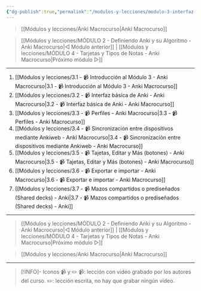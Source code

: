 ```yaml
---
{"dg-publish":true,"permalink":"/modulos-y-lecciones/modulo-3-interfaz-de-anki-basica-anki-macrocurso/","noteIcon":""}
---
```



> [[Módulos y lecciones/Anki Macrocurso\|Anki Macrocurso]]

> [[Módulos y lecciones/MÓDULO 2 - Definiendo Anki y su Algoritmo - Anki Macrocurso\|◁ Módulo anterior]] | [[Módulos y lecciones/MÓDULO 4 - Tarjetas y Tipos de Notas - Anki Macrocurso\|Próximo módulo ▷]]

---

1. [[Módulos y lecciones/3.1 - 📹 Introducción al Módulo 3 - Anki Macrocurso\|3.1 - 📹 Introducción al Módulo 3 - Anki Macrocurso]]
2. [[Módulos y lecciones/3.2 - 📹 Interfaz básica de Anki - Anki Macrocurso\|3.2 - 📹 Interfaz básica de Anki - Anki Macrocurso]]
3. [[Módulos y lecciones/3.3 - 📹 Perfiles - Anki Macrocurso\|3.3 - 📹 Perfiles - Anki Macrocurso]]
4. [[Módulos y lecciones/3.4 - 📹 Sincronización entre dispositivos mediante Ankiweb - Anki Macrocurso\|3.4 - 📹 Sincronización entre dispositivos mediante Ankiweb - Anki Macrocurso]]
5. [[Módulos y lecciones/3.5 - 📹 Tajetas, Editar y Más (botones) - Anki Macrocurso\|3.5 - 📹 Tajetas, Editar y Más (botones) - Anki Macrocurso]]
6. [[Módulos y lecciones/3.6 - 📹 Exportar e importar - Anki Macrocurso\|3.6 - 📹 Exportar e importar - Anki Macrocurso]]
7. [[Módulos y lecciones/3.7 - 📹 Mazos compartidos o prediseñados (Shared decks) - Anki\|3.7 - 📹 Mazos compartidos o prediseñados (Shared decks) - Anki]]

---

> [[Módulos y lecciones/MÓDULO 2 - Definiendo Anki y su Algoritmo - Anki Macrocurso\|◁ Módulo anterior]] | [[Módulos y lecciones/MÓDULO 4 - Tarjetas y Tipos de Notas - Anki Macrocurso\|Próximo módulo ▷]]

> [[Módulos y lecciones/Anki Macrocurso\|Anki Macrocurso]]

---

> [!INFO]- Iconos 📹 y ✏️
> 📹: lección con vídeo grabado por los autores del curso.
> ✏️: lección escrita, no hay que grabar ningún vídeo.